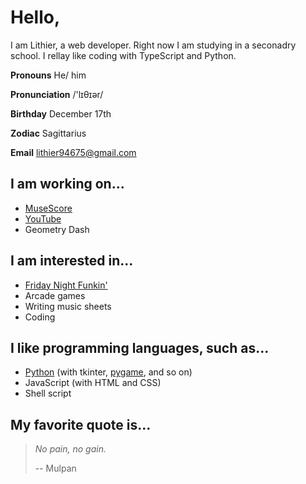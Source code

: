 # Hello,

I am Lithier, a web developer. Right now I am studying in a seconadry school. I rellay like coding with TypeScript and Python.

__Pronouns__ He/ him

__Pronunciation__ /'lɪθɪər/

__Birthday__ December 17th

__Zodiac__ Sagittarius

__Email__ <lithier94675@gmail.com>

## I am working on...

- [MuseScore](https://musescore.com/user/40423489)
- [YouTube](https://youtube.com/@lithier94675)
- Geometry Dash

## I am interested in...

- [Friday Night Funkin'](https://google.com/search?q=Friday%20Night%20Funkin%27)
- Arcade games
- Writing music sheets
- Coding

## I like programming languages, such as...

- [Python](https://python.org) (with tkinter, [pygame](https://pygame.org), and so on)
- JavaScript (with HTML and CSS)
- Shell script

## My favorite quote is...

> _No pain, no gain._
>
> -- Mulpan
